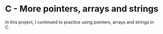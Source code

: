 # C - More pointers, arrays and strings

In this project, I continued to practice using pointers, arrays and strings in C.

